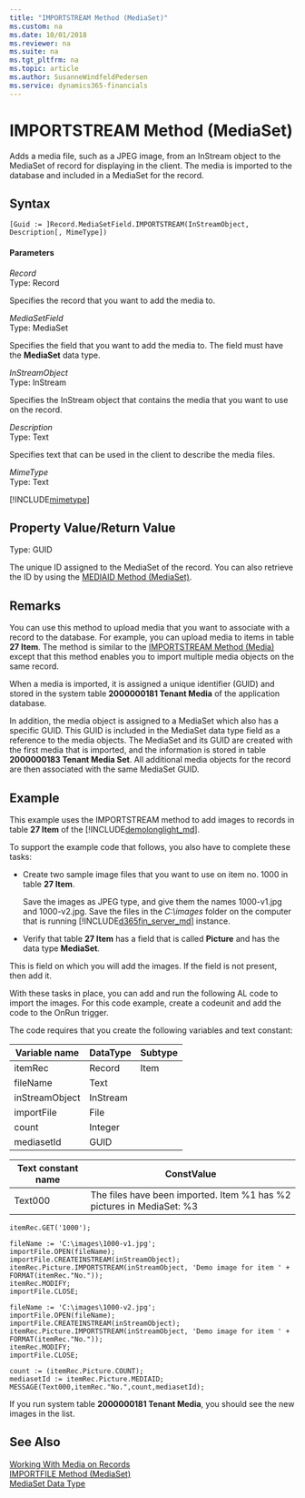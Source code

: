 ```yaml
---
title: "IMPORTSTREAM Method (MediaSet)"
ms.custom: na
ms.date: 10/01/2018
ms.reviewer: na
ms.suite: na
ms.tgt_pltfrm: na
ms.topic: article
ms.author: SusanneWindfeldPedersen
ms.service: dynamics365-financials
---
```


 

# IMPORTSTREAM Method (MediaSet)
Adds a media file, such as a JPEG image, from an InStream object to the MediaSet of record for displaying in the client. The media is imported to the database and included in a MediaSet for the record.

## Syntax  

```  
[Guid := ]Record.MediaSetField.IMPORTSTREAM(InStreamObject, Description[, MimeType])  
```  

#### Parameters  
 *Record*  
 Type: Record  

 Specifies the record that you want to add the media to.  

 *MediaSetField*  
  Type: MediaSet  

  Specifies the field that you want to add the media to. The field must have the **MediaSet** data type.  

 *InStreamObject*  
 Type: InStream  

 Specifies the InStream object that contains the media that you want to use on the record.  

 *Description*  
 Type: Text  

 Specifies text that can be used in the client to describe the media files.  

 *MimeType*  
 Type: Text  

 [!INCLUDE[mimetype](../includes/mimetype_md.md)]

## Property Value/Return Value  
 Type: GUID  

 The unique ID assigned to the MediaSet of the record. You can also retrieve the ID by using the [MEDIAID Method \(MediaSet\)](devenv-MEDIAID-Method-MediaSet.md).  

## Remarks  
 You can use this method to upload media that you want to associate with a record to the database. For example, you can upload media to items in table **27 Item**. The method is similar to the [IMPORTSTREAM Method \(Media\)](devenv-IMPORTSTREAM-Method-Media.md) except that this method enables you to import multiple media objects on the same record.  

When a media is imported, it is assigned a unique identifier \(GUID\) and stored in the system table **2000000181 Tenant Media** of the application database.

In addition, the media object is assigned to a MediaSet which also has a specific GUID. This GUID is included in the MediaSet data type field as a reference to the media objects. The MediaSet and its GUID are created with the first media that is imported, and the information is stored in table **2000000183 Tenant Media Set**. All additional media objects for the record are then associated with the same MediaSet GUID.

## Example  
 This example uses the IMPORTSTREAM method to add images to records in table **27 Item** of the [!INCLUDE[demolonglight_md](../includes/demolonglight_md.md)].

 To support the example code that follows, you also have to complete these tasks:  

-   Create two sample image files that you want to use on item no. 1000 in table **27 Item**.

    Save the images as JPEG type, and give them the names 1000-v1.jpg and  1000-v2.jpg. Save the files in the *C:\images* folder on the computer that is running [!INCLUDE[d365fin_server_md](../includes/d365fin_server_md.md)] instance.

-   Verify that table **27 Item** has a field that is called **Picture** and has the data type **MediaSet**.

   This is field on which you will add the images. If the field is not present, then add it.

With these tasks in place, you can add and run the following AL code to import the images. For this code example, create a codeunit and add the code to the OnRun trigger.  

The code requires that you create the following variables and text constant:  

|  Variable name  |  DataType  |  Subtype  |  
|-----------------|------------|-----------|  
|itemRec|Record|Item|  
|fileName|Text||  
|inStreamObject|InStream||  
|importFile|File||
|count|Integer||  
|mediasetId|GUID||  

|  Text constant name  |  ConstValue  |  
|----------------------|--------------|  
|Text000|The files have been imported. Item %1 has %2 pictures in MediaSet: %3|

```  
itemRec.GET('1000');

fileName := 'C:\images\1000-v1.jpg';
importFile.OPEN(fileName);  
importFile.CREATEINSTREAM(inStreamObject);  
itemRec.Picture.IMPORTSTREAM(inStreamObject, 'Demo image for item ' + FORMAT(itemRec."No."));  
itemRec.MODIFY;  
importFile.CLOSE;  

fileName := 'C:\images\1000-v2.jpg';
importFile.OPEN(fileName);  
importFile.CREATEINSTREAM(inStreamObject);  
itemRec.Picture.IMPORTSTREAM(inStreamObject, 'Demo image for item ' + FORMAT(itemRec."No."));  
itemRec.MODIFY;  
importFile.CLOSE;

count := (itemRec.Picture.COUNT);
mediasetId := itemRec.Picture.MEDIAID;  
MESSAGE(Text000,itemRec."No.",count,mediasetId);  
```  

If you run system table **2000000181 Tenant Media**, you should see the new images in the list.

## See Also  
 [Working With Media on Records](../devenv-working-with-media-on-records.md)  
 [IMPORTFILE Method \(MediaSet\)](devenv-IMPORTFILE-Method-MediaSet.md)   
 [MediaSet Data Type](../datatypes/devenv-MediaSet-Data-Type.md)
